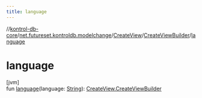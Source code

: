 ```yaml
---
title: language
---
```

//[kontrol-db-core](../../../../index.html)/[net.futureset.kontroldb.modelchange](../../index.html)/[CreateView](../index.html)/[CreateViewBuilder](index.html)/[language](language.html)



# language



[jvm]\
fun [language](language.html)(language: [String](https://kotlinlang.org/api/latest/jvm/stdlib/kotlin/-string/index.html)): [CreateView.CreateViewBuilder](index.html)




